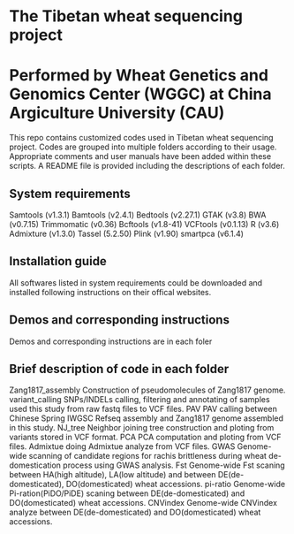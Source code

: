 # The Tibetan wheat sequencing project 
# Performed by Wheat Genetics and Genomics Center (WGGC) at China Argiculture University (CAU)

This repo contains customized codes used in Tibetan wheat sequencing project. Codes are grouped into multiple folders according to their usage. Appropriate comments and user manuals have been added within these scripts. A README file is provided including the descriptions of each folder.

## System requirements
Samtools (v1.3.1)
Bamtools (v2.4.1)
Bedtools (v2.27.1)
GTAK (v3.8)
BWA (v0.7.15)
Trimmomatic (v0.36)
Bcftools (v1.8-41)
VCFtools (v0.1.13)
R (v3.6)
Admixture (v1.3.0)
Tassel (5.2.50)
Plink (v1.90)
smartpca (v6.1.4)

## Installation guide
All softwares listed in system requirements could be downloaded and installed following instructions on their offical websites.

## Demos and corresponding instructions
Demos and corresponding instructions are in each foler

## Brief description of code in each folder
Zang1817_assembly	Construction of pseudomolecules of Zang1817 genome.
variant_calling		SNPs/INDELs calling, filtering and annotating of samples used this study from raw fastq files to VCF files.
PAV			PAV calling between Chinese Spring IWGSC Refseq assembly and Zang1817 genome assembled in this study.
NJ_tree			Neighbor joining tree construction and ploting from variants stored in VCF format.
PCA			PCA computation and ploting from VCF files.
Admixtue		doing Admixtue analyze from VCF files.
GWAS			Genome-wide scanning of candidate regions for rachis brittleness during wheat de-domestication process using GWAS analysis.
Fst			Genome-wide Fst scaning between HA(high altitude), LA(low altitude) and between DE(de-domesticated), DO(domesticated) wheat accessions.
pi-ratio		Genome-wide Pi-ration(PiDO/PiDE) scaning between DE(de-domesticated) and DO(domesticated) wheat accessions.
CNVindex		Genome-wide CNVindex analyze between DE(de-domesticated) and DO(domesticated) wheat accessions.

